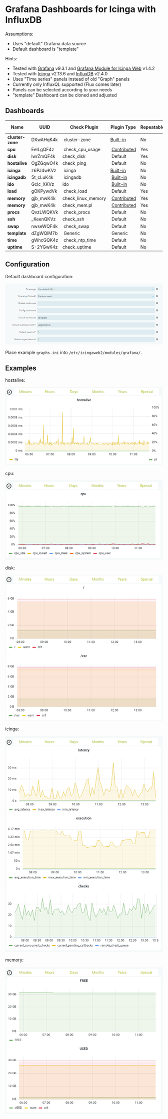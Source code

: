 # Grafana Dashboards for Icinga with InfluxDB

Assumptions:
* Uses "default" Grafana data source
* Default dashboard is "template"

Hints:
* Tested with [Grafana](https://grafana.com/grafana/) v9.3.1 and [Grafana Module for Icinga Web](https://github.com/Mikesch-mp/icingaweb2-module-grafana/) v1.4.2
* Tested with [Icinga](https://icinga.com/) v2.13.6 and [InfluxDB](https://www.influxdata.com/) v2.4.0
* Uses "Time series" panels instead of old "Graph" panels
* Currently only InfluxQL supported (Flux comes later)
* Panels can be selected according to your needs
* "template" Dashboard can be cloned and adjusted

## Dashboards 

| Name             | UUID      | Check Plugin       | Plugin Type                                                                                      | Repeatable | Suggested Panels |
| ---------------- | --------- | ------------------ | ------------------------------------------------------------------------------------------------ | ---------- | ---------------- |
| **cluster-zone** | DXwAHqK4k | cluster-zone       | [Built-in](https://icinga.com/docs/icinga-2/latest/doc/10-icinga-template-library/#cluster-zone) | No         | 1                |
| **cpu**          | EeILgQF4z | check_cpu_usage    | [Contributed](https://github.com/iamcheko/check_cpu_usage)                                       | Yes        | 1                |
| **disk**         | lwrZmQF4k | check_disk         | Default                                                                                          | Yes        | 1,2              |
| **hostalive**    | OgZGqwO4k | check_ping         | Default                                                                                          | No         | 1                |
| **icinga**       | z6PJ4wKVz | icinga             | [Built-in](https://icinga.com/docs/icinga-2/latest/doc/10-icinga-template-library/#icinga)       | No         | 3,4,9            |
| **icingadb**     | 5t_cLuK4k | icingadb           | [Built-in](https://icinga.com/docs/icinga-2/latest/doc/10-icinga-template-library/#icingadb)     | No         | 4                |
| **ido**          | Gclc_XKVz | ido                | [Built-in](https://icinga.com/docs/icinga-2/latest/doc/10-icinga-template-library/#ido)          | No         | 1,2              |
| **load**         | gOKPywdVk | check_load         | Default                                                                                          | Yes        | 1                |
| **memory**       | gjb_mwK4k | check_linux_memory | [Contributed](https://github.com/hugme/Nag_checks)                                               | Yes        | 4,1              |
| **memory**       | gjb_mwK4k | check_mem.pl       | [Contributed](https://github.com/justintime/nagios-plugins)                                      | Yes        | 2,4              |
| **procs**        | QvzLWQKVk | check_procs        | Default                                                                                          | No         | 1                |
| **ssh**          | _KeenQKVz | check_ssh          | Default                                                                                          | No         | 1                |
| **swap**         | nwseWQF4k | check_swap         | Default                                                                                          | No         | 1                |
| **template**     | dZgWQlM7b | Generic            | Generic                                                                                          | No         | 1                |
| **time**         | gWncGQK4z | check_ntp_time     | Default                                                                                          | No         | 1                |
| **uptime**       | S-2YGwK4z | check_uptime       | Default                                                                                          | No         | 1                |

## Configuration

Default dashboard configuration:

![template](./_images/configuration_template.png)

Place example `graphs.ini` into `/etc/icingaweb2/modules/grafana/`.

## Examples

hostalive:

![hostalive](./_images/example_hostalive.png)

cpu:

![cpu](./_images/example_cpu.png)

disk:

![disk](./_images/example_disk.png)

icinga:

![icinga](./_images/example_icinga.png)

memory:

![memory](./_images/example_memory.png)
